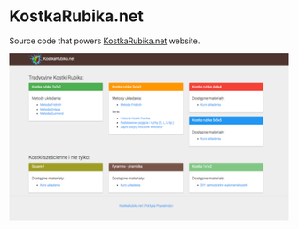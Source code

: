 # KostkaRubika.net

Source code that powers [KostkaRubika.net](http://kostkarubika.net) website.

![KostkaRubika.net redesigned](resources/redesign.png)

